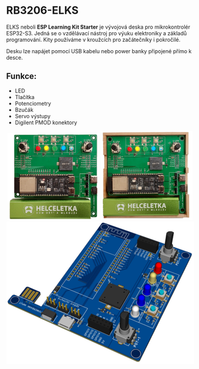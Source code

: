 # RB3206-ELKS

ELKS neboli **ESP Learning Kit Starter** je vývojová deska pro mikrokontrolér ESP32-S3.
Jedná se o vzdělávací nástroj pro výuku elektroniky a základů programování.
Kity používáme v kroužcích pro začátečníky i pokročilé.

Desku lze napájet pomocí USB kabelu nebo power banky připojené přímo k desce.

## Funkce:
- LED
- Tlačítka
- Potenciometry
- Bzučák
- Servo výstupy
- Digilent PMOD konektory

<div align="center">
    <img src="./media/elks-power.png" width="49%">
    <img src="./media/elks-box.png" width="49%">
</div>

<div align="center">
    <img src="./media/elks-render.png">
</div>
